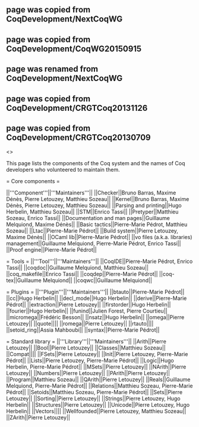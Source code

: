## page was copied from CoqDevelopment/NextCoqWG
## page was copied from CoqDevelopment/CoqWG20150915
## page was renamed from CoqDevelopment/NextCoqWG
## page was copied from CoqDevelopment/CRGTCoq20131126
## page was copied from CoqDevelopment/CRGTCoq20130709
<<TableOfContents>>

This page lists the components of the Coq system and the names of Coq developers who volunteered to maintain them.

= Core components =

||'''Component'''||'''Maintainers'''||
||Checker||Bruno Barras, Maxime Dénès, Pierre Letouzey, Matthieu Sozeau||
||Kernel||Bruno Barras, Maxime Dénès, Pierre Letouzey, Matthieu Sozeau||
||Parsing and printing||Hugo Herbelin, Matthieu Sozeau||
||STM||Enrico Tassi||
||Pretyper||Matthieu Sozeau, Enrico Tassi||
||Documentation and man pages||Guillaume Melquiond, Maxime Dénès||
||Basic tactics||Pierre-Marie Pédrot, Matthieu Sozeau||
||Ltac||Pierre-Marie Pédrot||
||Build system||Pierre Letouzey, Maxime Dénès||
||OCaml lib||Pierre-Marie Pédrot||
||vo files (a.k.a. libraries) management||Guillaume Melquiond, Pierre-Marie Pédrot, Enrico Tassi||
||Proof engine||Pierre-Marie Pédrot||

= Tools =
||'''Tool'''||'''Maintainers'''||
||CoqIDE||Pierre-Marie Pédrot, Enrico Tassi||
||coqdoc||Guillaume Melquiond, Matthieu Sozeau||
||coq_makefile||Enrico Tassi||
||coqdep||Pierre-Marie Pédrot||
||coq-tex||Guillaume Melquiond||
||coqwc||Guillaume Melquiond||

= Plugins =
||'''Plugin'''||'''Maintainers'''||
||btauto||Pierre-Marie Pédrot||
||cc||Hugo Herbelin||
||decl_mode||Hugo Herbelin||
||derive||Pierre-Marie Pédrot||
||extraction||Pierre Letouzey||
||firstorder||Hugo Herbelin||
||fourier||Hugo Herbelin||
||funind||Julien Forest, Pierre Courtieu||
||micromega||Frédéric Besson||
||nsatz||Hugo Herbelin||
||omega||Pierre Letouzey||
||quote||||
||romega||Pierre Letouzey||
||rtauto||||
||setoid_ring||Assia Mahboubi||
||syntax||Pierre-Marie Pédrot||

= Standard library =
||'''Library'''||'''Maintainers'''||
||Arith||Pierre Letouzey||
||Bool||Pierre Letouzey||
||Classes||Matthieu Sozeau||
||Compat||||
||FSets||Pierre Letouzey||
||Init||Pierre Letouzey, Pierre-Marie Pédrot||
||Lists||Pierre Letouzey, Pierre-Marie Pédrot||
||Logic||Hugo Herbelin, Pierre-Marie Pédrot||
||MSets||Pierre Letouzey||
||NArith||Pierre Letouzey||
||Numbers||Pierre Letouzey||
||PArith||Pierre Letouzey||
||Program||Matthieu Sozeau||
||QArith||Pierre Letouzey||
||Reals||Guillaume Melquiond, Pierre-Marie Pédrot||
||Relations||Matthieu Sozeau, Pierre-Marie Pédrot||
||Setoids||Matthieu Sozeau, Pierre-Marie Pédrot||
||Sets||Pierre Letouzey||
||Sorting||Pierre Letouzey||
||Strings||Pierre Letouzey, Hugo Herbelin||
||Structures||Pierre Letouzey||
||Unicode||Pierre Letouzey, Hugo Herbelin||
||Vectors||||
||Wellfounded||Pierre Letouzey, Matthieu Sozeau||
||ZArith||Pierre Letouzey||
